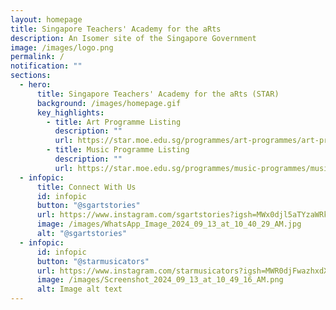```yaml
---
layout: homepage
title: Singapore Teachers' Academy for the aRts
description: An Isomer site of the Singapore Government
image: /images/logo.png
permalink: /
notification: ""
sections:
  - hero:
      title: Singapore Teachers' Academy for the aRts (STAR)
      background: /images/homepage.gif
      key_highlights:
        - title: Art Programme Listing
          description: ""
          url: https://star.moe.edu.sg/programmes/art-programmes/art-programme-listing/
        - title: Music Programme Listing
          description: ""
          url: https://star.moe.edu.sg/programmes/music-programmes/music-programme-listing/
  - infopic:
      title: Connect With Us
      id: infopic
      button: "@sgartstories"
      url: https://www.instagram.com/sgartstories?igsh=MWx0djl5aTYzaWRkdQ==
      image: /images/WhatsApp_Image_2024_09_13_at_10_40_29_AM.jpg
      alt: "@sgartstories"
  - infopic:
      id: infopic
      button: "@starmusicators"
      url: https://www.instagram.com/starmusicators?igsh=MWR0djFwazhxdXRnag==
      image: /images/Screenshot_2024_09_13_at_10_49_16_AM.png
      alt: Image alt text
---
```

